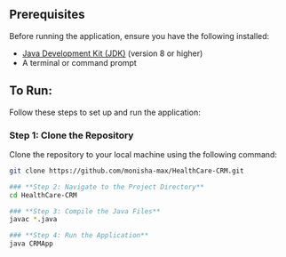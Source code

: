 ## Prerequisites
Before running the application, ensure you have the following installed:
- [Java Development Kit (JDK)](https://www.oracle.com/java/technologies/javase-downloads.html) (version 8 or higher)
- A terminal or command prompt

## To Run:
Follow these steps to set up and run the application:

### **Step 1: Clone the Repository**
Clone the repository to your local machine using the following command:
```bash
git clone https://github.com/monisha-max/HealthCare-CRM.git

### **Step 2: Navigate to the Project Directory**
cd HealthCare-CRM

### **Step 3: Compile the Java Files**
javac *.java

### **Step 4: Run the Application**
java CRMApp


